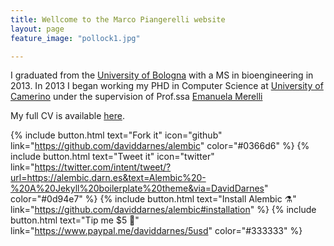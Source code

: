 ```yaml
---
title: Wellcome to the Marco Piangerelli website
layout: page
feature_image: "pollock1.jpg"

---
```




I graduated from the [University of Bologna](https://www.unibo.it) with a MS in bioengineering in 2013. In 2013 I began working my PHD in Computer Science at [University of Camerino](https://computerscience.unicam.it) under the supervision of Prof.ssa [Emanuela Merelli](http://www.emanuelamerelli.eu)



My full CV is available [here](europasscv_en.pdf).


{% include button.html text="Fork it" icon="github" link="https://github.com/daviddarnes/alembic" color="#0366d6" %} {% include button.html text="Tweet it" icon="twitter" link="https://twitter.com/intent/tweet/?url=https://alembic.darn.es&text=Alembic%20-%20A%20Jekyll%20boilerplate%20theme&via=DavidDarnes" color="#0d94e7" %} {% include button.html text="Install Alembic ⚗️" link="https://github.com/daviddarnes/alembic#installation" %} {% include button.html text="Tip me $5 💸" link="https://www.paypal.me/daviddarnes/5usd" color="#333333" %}


